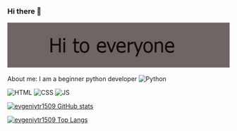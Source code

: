 ### Hi there 👋

<!--
**evgeniytr1509/evgeniytr1509** is a ✨ _special_ ✨ repository because its `README.md` (this file) appears on your GitHub profile.

Here are some ideas to get you started:

- 🔭 I’m currently working on ...
- 🌱 I’m currently learning ...
- 👯 I’m looking to collaborate on ...
- 🤔 I’m looking for help with ...
- 💬 Ask me about ...
- 📫 How to reach me: ...
- 😄 Pronouns: ...
- ⚡ Fun fact: ...
-->

[![Header](https://github.com/evgeniytr1509/evgeniytr1509/blob/main/assets/img.jpg)]()

About me: I am a beginner python developer
![Python](https://img.shields.io/badge/Python-yellow)

![HTML](https://img.shields.io/badge/HTML-yellow)
![CSS](https://img.shields.io/badge/CSS-yellow)
![JS](https://img.shields.io/badge/JS-yellow)


[![evgeniytr1509 GitHub stats](https://github-readme-stats.vercel.app/api?username=evgeniytr1509&show_icons=true&theme=radical)](https://github.com/evgeniytr1509/github-readme-stats)



[![evgeniytr1509 Top Langs](https://github-readme-stats.vercel.app/api/top-langs/?username=evgeniytr1509&layout=compact)](https://github.com/evgeniytr1509/github-readme-stats)

